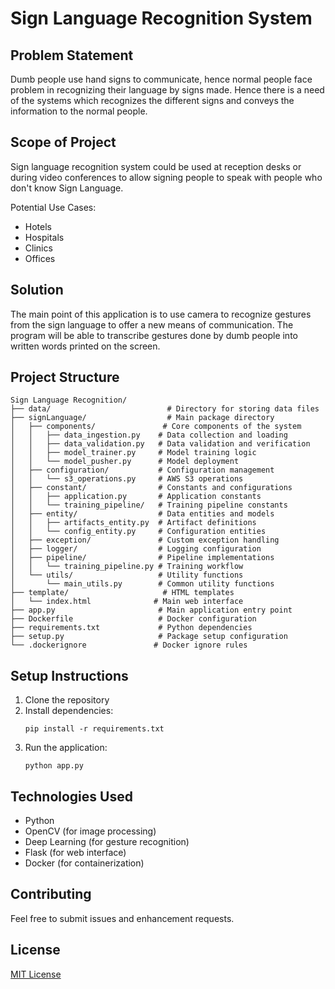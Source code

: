 # Sign Language Recognition System

## Problem Statement
Dumb people use hand signs to communicate, hence normal people face problem
in recognizing their language by signs made. Hence there is a need of the systems
which recognizes the different signs and conveys the information to the normal
people.

## Scope of Project
Sign language recognition system could be used at reception desks or during
video conferences to allow signing people to speak with people who don't know
Sign Language.

Potential Use Cases:
- Hotels
- Hospitals
- Clinics
- Offices

## Solution
The main point of this application is to use camera to recognize gestures from the
sign language to offer a new means of communication. The program will be able
to transcribe gestures done by dumb people into written words printed on the
screen.

## Project Structure
```
Sign Language Recognition/
├── data/                          # Directory for storing data files
├── signLanguage/                  # Main package directory
│   ├── components/               # Core components of the system
│   │   ├── data_ingestion.py    # Data collection and loading
│   │   ├── data_validation.py   # Data validation and verification
│   │   ├── model_trainer.py     # Model training logic
│   │   └── model_pusher.py      # Model deployment
│   ├── configuration/           # Configuration management
│   │   └── s3_operations.py     # AWS S3 operations
│   ├── constant/                # Constants and configurations
│   │   ├── application.py       # Application constants
│   │   └── training_pipeline/   # Training pipeline constants
│   ├── entity/                  # Data entities and models
│   │   ├── artifacts_entity.py  # Artifact definitions
│   │   └── config_entity.py     # Configuration entities
│   ├── exception/               # Custom exception handling
│   ├── logger/                  # Logging configuration
│   ├── pipeline/                # Pipeline implementations
│   │   └── training_pipeline.py # Training workflow
│   └── utils/                   # Utility functions
│       └── main_utils.py        # Common utility functions
├── template/                     # HTML templates
│   └── index.html              # Main web interface
├── app.py                       # Main application entry point
├── Dockerfile                   # Docker configuration
├── requirements.txt             # Python dependencies
├── setup.py                     # Package setup configuration
└── .dockerignore               # Docker ignore rules
```

## Setup Instructions
1. Clone the repository
2. Install dependencies:
   ```
   pip install -r requirements.txt
   ```
3. Run the application:
   ```
   python app.py
   ```

## Technologies Used
- Python
- OpenCV (for image processing)
- Deep Learning (for gesture recognition)
- Flask (for web interface)
- Docker (for containerization)

## Contributing
Feel free to submit issues and enhancement requests.

## License
[MIT License](LICENSE) 